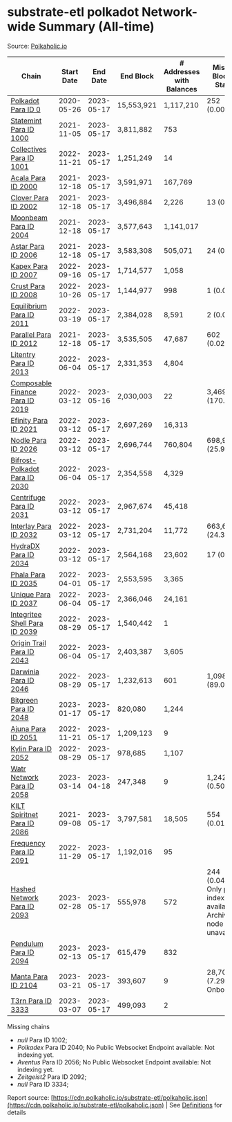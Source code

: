 # substrate-etl polkadot Network-wide Summary (All-time)

Source: [Polkaholic.io](https://polkaholic.io)


| Chain            | Start Date | End Date | End Block | # Addresses with Balances | Missing Blocks / Status |
| ---------------- | ---------- | ---------| --------- | ------------------------- | ----------------------- |
| [Polkadot Para ID 0](/polkadot/0-polkadot) | 2020-05-26 | 2023-05-17 | 15,553,921 |  1,117,210 | 252 (0.00%)  |
| [Statemint Para ID 1000](/polkadot/1000-statemint) | 2021-11-05 | 2023-05-17 | 3,811,882 |  753 |    |
| [Collectives Para ID 1001](/polkadot/1001-collectives) | 2022-11-21 | 2023-05-17 | 1,251,249 |  14 |    |
| [Acala Para ID 2000](/polkadot/2000-acala) | 2021-12-18 | 2023-05-17 | 3,591,971 |  167,769 |    |
| [Clover Para ID 2002](/polkadot/2002-clover) | 2021-12-18 | 2023-05-17 | 3,496,884 |  2,226 | 13 (0.00%)  |
| [Moonbeam Para ID 2004](/polkadot/2004-moonbeam) | 2021-12-18 | 2023-05-17 | 3,577,643 |  1,141,017 |    |
| [Astar Para ID 2006](/polkadot/2006-astar) | 2021-12-18 | 2023-05-17 | 3,583,308 |  505,071 | 24 (0.00%)  |
| [Kapex Para ID 2007](/polkadot/2007-kapex) | 2022-09-16 | 2023-05-17 | 1,714,577 |  1,058 |    |
| [Crust Para ID 2008](/polkadot/2008-crust) | 2022-10-26 | 2023-05-17 | 1,144,977 |  998 | 1 (0.00%)  |
| [Equilibrium Para ID 2011](/polkadot/2011-equilibrium) | 2022-03-19 | 2023-05-17 | 2,384,028 |  8,591 | 2 (0.00%)  |
| [Parallel Para ID 2012](/polkadot/2012-parallel) | 2021-12-18 | 2023-05-17 | 3,535,505 |  47,687 | 602 (0.02%)  |
| [Litentry Para ID 2013](/polkadot/2013-litentry) | 2022-06-04 | 2023-05-17 | 2,331,353 |  4,804 |    |
| [Composable Finance Para ID 2019](/polkadot/2019-composable) | 2022-03-12 | 2023-05-16 | 2,030,003 |  22 | 3,469,190 (170.90%)  |
| [Efinity Para ID 2021](/polkadot/2021-efinity) | 2022-03-12 | 2023-05-17 | 2,697,269 |  16,313 |    |
| [Nodle Para ID 2026](/polkadot/2026-nodle) | 2022-03-12 | 2023-05-17 | 2,696,744 |  760,804 | 698,978 (25.92%)  |
| [Bifrost-Polkadot Para ID 2030](/polkadot/2030-bifrost-dot) | 2022-06-04 | 2023-05-17 | 2,354,558 |  4,329 |    |
| [Centrifuge Para ID 2031](/polkadot/2031-centrifuge) | 2022-03-12 | 2023-05-17 | 2,967,674 |  45,418 |    |
| [Interlay Para ID 2032](/polkadot/2032-interlay) | 2022-03-12 | 2023-05-17 | 2,731,204 |  11,772 | 663,696 (24.30%)  |
| [HydraDX Para ID 2034](/polkadot/2034-hydradx) | 2022-03-12 | 2023-05-17 | 2,564,168 |  23,602 | 17 (0.00%)  |
| [Phala Para ID 2035](/polkadot/2035-phala) | 2022-04-01 | 2023-05-17 | 2,553,595 |  3,365 |    |
| [Unique Para ID 2037](/polkadot/2037-unique) | 2022-06-04 | 2023-05-17 | 2,366,046 |  24,161 |    |
| [Integritee Shell Para ID 2039](/polkadot/2039-integritee-shell) | 2022-08-29 | 2023-05-17 | 1,540,442 |  1 |    |
| [Origin Trail Para ID 2043](/polkadot/2043-origintrail) | 2022-06-04 | 2023-05-17 | 2,403,387 |  3,605 |    |
| [Darwinia Para ID 2046](/polkadot/2046-darwinia) | 2022-08-29 | 2023-05-17 | 1,232,613 |  601 | 1,098,047 (89.08%)  |
| [Bitgreen Para ID 2048](/polkadot/2048-bitgreen) | 2023-01-17 | 2023-05-17 | 820,080 |  1,244 |    |
| [Ajuna Para ID 2051](/polkadot/2051-ajuna) | 2022-11-21 | 2023-05-17 | 1,209,123 |  9 |    |
| [Kylin Para ID 2052](/polkadot/2052-kylin) | 2022-08-29 | 2023-05-17 | 978,685 |  1,107 |    |
| [Watr Network Para ID 2058](/polkadot/2058-watr) | 2023-03-14 | 2023-04-18 | 247,348 |  9 | 1,242 (0.50%)  |
| [KILT Spiritnet Para ID 2086](/polkadot/2086-kilt) | 2021-09-08 | 2023-05-17 | 3,797,581 |  18,505 | 554 (0.01%)  |
| [Frequency Para ID 2091](/polkadot/2091-frequency) | 2022-11-29 | 2023-05-17 | 1,192,016 |  95 |    |
| [Hashed Network Para ID 2093](/polkadot/2093-hashed) | 2023-02-28 | 2023-05-17 | 555,978 |  572 | 244 (0.04%) Only partial index available: Archive node unavailable |
| [Pendulum Para ID 2094](/polkadot/2094-pendulum) | 2023-02-13 | 2023-05-17 | 615,479 |  832 |    |
| [Manta Para ID 2104](/polkadot/2104-manta) | 2023-03-21 | 2023-05-17 | 393,607 |  9 | 28,703 (7.29%) Onboarding |
| [T3rn Para ID 3333](/polkadot/3333-t3rn) | 2023-03-07 | 2023-05-17 | 499,093 |  2 |    |

Missing chains


* *null* Para ID 1002; 
* *Polkadex* Para ID 2040; No Public Websocket Endpoint available: Not indexing yet.
* *Aventus* Para ID 2056; No Public Websocket Endpoint available: Not indexing yet.
* *Zeitgeist2* Para ID 2092; 
* *null* Para ID 3334; 

Report source: [https://cdn.polkaholic.io/substrate-etl/polkaholic.json](https://cdn.polkaholic.io/substrate-etl/polkaholic.json) | See [Definitions](/DEFINITIONS.md) for details

